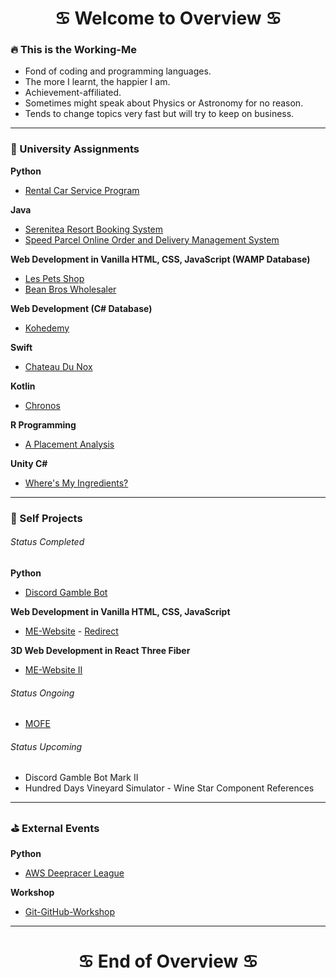 <h1 align="center">
    <b>♋️ Welcome to Overview ♋️</b>
</h1>

### 🔥 This is the Working-Me
- Fond of coding and programming languages.
- The more I learnt, the happier I am.
- Achievement-affiliated.
- Sometimes might speak about Physics or Astronomy for no reason.
- Tends to change topics very fast but will try to keep on business.

<hr/>

### 📓 University Assignments
**Python**
- [Rental Car Service Program](https://github.com/NightfuryEquinn/Rental-Car-Service-Program)

**Java**
- [Serenitea Resort Booking System](https://github.com/NightfuryEquinn/Serenitea-Resort-Booking-System)
- [Speed Parcel Online Order and Delivery Management System](https://github.com/NightfuryEquinn/Speed-Parcel-OODMS)

**Web Development in Vanilla HTML, CSS, JavaScript (WAMP Database)**
- [Les Pets Shop](https://github.com/NightfuryEquinn/Online-Pet-Shop-Assignment)
- [Bean Bros Wholesaler](https://github.com/NightfuryEquinn/Bean-Bros-Wholesaler)

**Web Development (C# Database)**
- [Kohedemy](https://github.com/NightfuryEquinn/Kohedemy)

**Swift**
- [Chateau Du Nox](https://github.com/NightfuryEquinn/Chateau-Du-Nox)

**Kotlin**
- [Chronos](https://github.com/NightfuryEquinn/Chronos)

**R Programming**
- [A Placement Analysis](https://github.com/NightfuryEquinn/A-Placement-Analysis)

**Unity C#**
- [Where's My Ingredients?](https://github.com/NightfuryEquinn/WhereAreMyIngredients)

<hr/>

### 🍵 Self Projects
###### Status Completed
**Python**
- [Discord Gamble Bot](https://github.com/NightfuryEquinn/Discord-Gamble-Bot)

**Web Development in Vanilla HTML, CSS, JavaScript**
- [ME-Website](https://github.com/NightfuryEquinn/ME-Website) - [Redirect](https://nightfuryequinn.github.io/ME-Website/)

**3D Web Development in React Three Fiber**
- [ME-Website II](https://github.com/NightfuryEquinn/ME-Website-II)

###### Status Ongoing
- [MOFE](https://github.com/NightfuryEquinn/MOFE)

###### Status Upcoming
- Discord Gamble Bot Mark II
- Hundred Days Vineyard Simulator - Wine Star Component References

<hr/>

### ⛳️ External Events
**Python**
- [AWS Deepracer League](https://github.com/NightfuryEquinn/AWS-Deepracer)

**Workshop**
- [Git-GitHub-Workshop](https://github.com/NightfuryEquinn/Git-GitHub-Workshop)

<hr/>

<h1 align="center">
    <b>♋️ End of Overview ♋️</b>
</h1>
